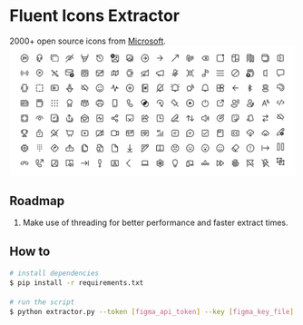 # Fluent Icons Extractor

2000+ open source icons from [Microsoft](https://github.com/microsoft/fluentui-system-icons).
![fluent system icons](media/banner.png)



## Roadmap
1. Make use of threading for better performance and faster extract times.

## How to
```bash
# install dependencies
$ pip install -r requirements.txt

# run the script
$ python extractor.py --token [figma_api_token] --key [figma_key_file]

```